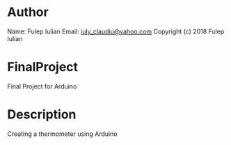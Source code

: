# Author
Name: Fulep Iulian 
Email: iuly_claudiu@yahoo.com 
Copyright (c) 2018 Fulep Iulian

# FinalProject
Final Project for Arduino

# Description
Creating a thermometer using Arduino
